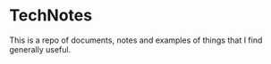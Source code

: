 # TechNotes

This is a repo of documents, notes and examples of things that I find generally useful.


